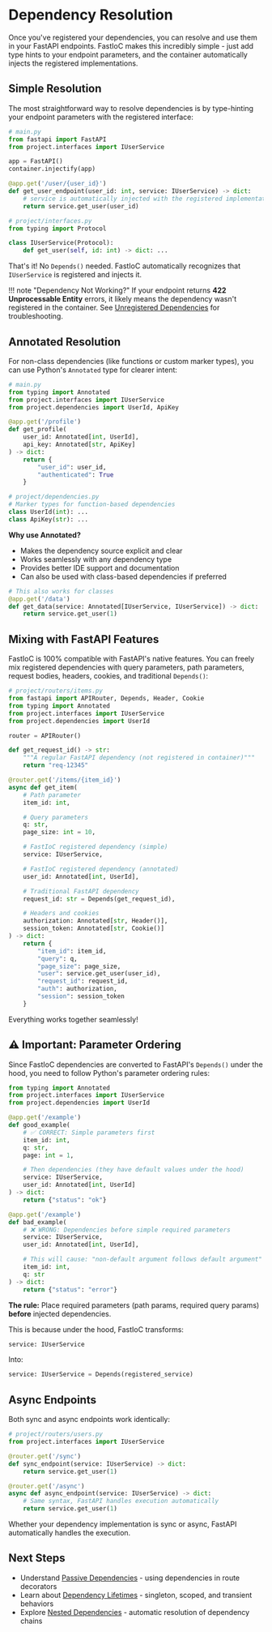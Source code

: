 # Dependency Resolution

Once you've registered your dependencies, you can resolve and use them in your FastAPI endpoints. FastIoC makes this incredibly simple - just add type hints to your endpoint parameters, and the container automatically injects the registered implementations.

## Simple Resolution

The most straightforward way to resolve dependencies is by type-hinting your endpoint parameters with the registered interface:

```python
# main.py
from fastapi import FastAPI
from project.interfaces import IUserService

app = FastAPI()
container.injectify(app)

@app.get('/user/{user_id}')
def get_user_endpoint(user_id: int, service: IUserService) -> dict:
    # service is automatically injected with the registered implementation
    return service.get_user(user_id)
```

```python
# project/interfaces.py
from typing import Protocol

class IUserService(Protocol):
    def get_user(self, id: int) -> dict: ...
```

That's it! No `Depends()` needed. FastIoC automatically recognizes that `IUserService` is registered and injects it.

!!! note "Dependency Not Working?"
    If your endpoint returns **422 Unprocessable Entity** errors, it likely means the dependency wasn't registered in the container. See [Unregistered Dependencies](injectify.md#important-unregistered-dependencies) for troubleshooting.

## Annotated Resolution

For non-class dependencies (like functions or custom marker types), you can use Python's `Annotated` type for clearer intent:

```python
# main.py
from typing import Annotated
from project.interfaces import IUserService
from project.dependencies import UserId, ApiKey

@app.get('/profile')
def get_profile(
    user_id: Annotated[int, UserId],
    api_key: Annotated[str, ApiKey]
) -> dict:
    return {
        "user_id": user_id,
        "authenticated": True
    }
```

```python
# project/dependencies.py
# Marker types for function-based dependencies
class UserId(int): ...
class ApiKey(str): ...
```

**Why use Annotated?**

- Makes the dependency source explicit and clear
- Works seamlessly with any dependency type
- Provides better IDE support and documentation
- Can also be used with class-based dependencies if preferred

```python
# This also works for classes
@app.get('/data')
def get_data(service: Annotated[IUserService, IUserService]) -> dict:
    return service.get_user(1)
```

## Mixing with FastAPI Features

FastIoC is 100% compatible with FastAPI's native features. You can freely mix registered dependencies with query parameters, path parameters, request bodies, headers, cookies, and traditional `Depends()`:

```python
# project/routers/items.py
from fastapi import APIRouter, Depends, Header, Cookie
from typing import Annotated
from project.interfaces import IUserService
from project.dependencies import UserId

router = APIRouter()

def get_request_id() -> str:
    """A regular FastAPI dependency (not registered in container)"""
    return "req-12345"

@router.get('/items/{item_id}')
async def get_item(
    # Path parameter
    item_id: int,

    # Query parameters
    q: str,
    page_size: int = 10,

    # FastIoC registered dependency (simple)
    service: IUserService,

    # FastIoC registered dependency (annotated)
    user_id: Annotated[int, UserId],

    # Traditional FastAPI dependency
    request_id: str = Depends(get_request_id),

    # Headers and cookies
    authorization: Annotated[str, Header()],
    session_token: Annotated[str, Cookie()]
) -> dict:
    return {
        "item_id": item_id,
        "query": q,
        "page_size": page_size,
        "user": service.get_user(user_id),
        "request_id": request_id,
        "auth": authorization,
        "session": session_token
    }
```

Everything works together seamlessly!

## ⚠️ Important: Parameter Ordering

Since FastIoC dependencies are converted to FastAPI's `Depends()` under the hood, you need to follow Python's parameter ordering rules:

```python
from typing import Annotated
from project.interfaces import IUserService
from project.dependencies import UserId

@app.get('/example')
def good_example(
    # ✅ CORRECT: Simple parameters first
    item_id: int,
    q: str,
    page: int = 1,

    # Then dependencies (they have default values under the hood)
    service: IUserService,
    user_id: Annotated[int, UserId]
) -> dict:
    return {"status": "ok"}

@app.get('/example')
def bad_example(
    # ❌ WRONG: Dependencies before simple required parameters
    service: IUserService,
    user_id: Annotated[int, UserId],

    # This will cause: "non-default argument follows default argument"
    item_id: int,
    q: str
) -> dict:
    return {"status": "error"}
```

**The rule:** Place required parameters (path params, required query params) **before** injected dependencies.

This is because under the hood, FastIoC transforms:
```python
service: IUserService
```
Into:
```python
service: IUserService = Depends(registered_service)
```

## Async Endpoints

Both sync and async endpoints work identically:

```python
# project/routers/users.py
from project.interfaces import IUserService

@router.get('/sync')
def sync_endpoint(service: IUserService) -> dict:
    return service.get_user(1)

@router.get('/async')
async def async_endpoint(service: IUserService) -> dict:
    # Same syntax, FastAPI handles execution automatically
    return service.get_user(1)
```

Whether your dependency implementation is sync or async, FastAPI automatically handles the execution.

## Next Steps

- Understand [Passive Dependencies](passive.md) - using dependencies in route decorators
- Learn about [Dependency Lifetimes](lifetime.md) - singleton, scoped, and transient behaviors
- Explore [Nested Dependencies](nested.md) - automatic resolution of dependency chains
